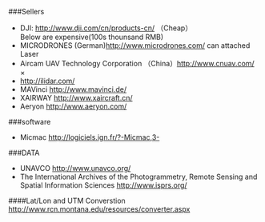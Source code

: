 ###Sellers  
- DJI: http://www.dji.com/cn/products-cn/ （Cheap）  
Below are expensive(100s thounsand RMB)  
- MICRODRONES (German)http://www.microdrones.com/  can attached Laser  
- Aircam UAV Technology Corporation （China）http://www.cnuav.com/   ×
- http://ilidar.com/  
- MAVinci http://www.mavinci.de/  
- XAIRWAY http://www.xaircraft.cn/  
- Aeryon  http://www.aeryon.com/  
    
###software   
- Micmac http://logiciels.ign.fr/?-Micmac,3-    

   
###DATA  
- UNAVCO http://www.unavco.org/  
- The International Archives of the Photogrammetry, Remote Sensing and Spatial Information Sciences http://www.isprs.org/   
  
####Lat/Lon and UTM Converstion  
http://www.rcn.montana.edu/resources/converter.aspx
